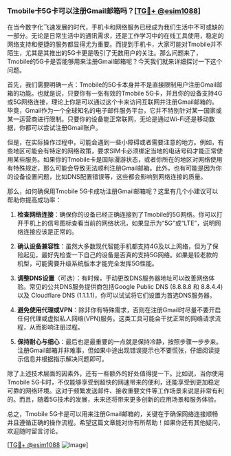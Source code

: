 ### Tmobile卡5G卡可以注册Gmail邮箱吗？[[TG💪+ @esim1088](https://t.me/s/esim1088)]

在当今数字化飞速发展的时代，手机卡和网络服务已经成为我们生活中不可或缺的一部分。无论是日常生活中的通讯需求，还是工作学习中的在线工具使用，稳定的网络支持和便捷的服务都显得尤为重要。而提到手机卡，大家可能对Tmobile并不陌生，尤其是其推出的5G卡更是吸引了无数用户的关注。那么问题来了，Tmobile的5G卡是否能够用来注册Gmail邮箱呢？今天我们就来详细探讨一下这个问题。

首先，我们需要明确一点：Tmobile的5G卡本身并不是直接限制用户注册Gmail邮箱的功能。也就是说，只要你有一张有效的Tmobile 5G卡，并且你的设备支持4G或5G网络连接，理论上你是可以通过这个卡来访问互联网并注册Gmail邮箱的。毕竟，Gmail作为一个全球知名的电子邮件服务平台，它并不特别针对某一国家或某一运营商进行限制。只要你的设备能正常联网，无论是通过Wi-Fi还是移动数据，你都可以尝试注册Gmail账户。

但是，在实际操作过程中，可能会遇到一些小障碍或者需要注意的地方。例如，有些地区可能会有特定的网络政策，要求SIM卡必须绑定当地的电话号码才能正常使用某些服务。如果你的Tmobile卡是国际漫游状态，或者你所在的地区对网络使用有特殊规定，那么可能会导致无法顺利注册Gmail邮箱。此外，也有可能是因为你的设备设置问题，比如DNS配置错误等，这些都会影响到网络连接的质量。

那么，如何确保用Tmobile 5G卡成功注册Gmail邮箱呢？这里有几个小建议可以帮助你提高成功率：

1. **检查网络连接**：确保你的设备已经正确连接到了Tmobile的5G网络。你可以打开手机上的信号图标查看当前的网络状况，如果显示为“5G”或“LTE”，说明网络连接应该是正常的。
   
2. **确认设备兼容性**：虽然大多数现代智能手机都支持4G及以上网络，但为了保险起见，最好先检查一下自己的设备是否真的支持5G网络。如果是较老款的机型，可能需要升级系统版本才能完全发挥5G性能。

3. **调整DNS设置**（可选）：有时候，手动更改DNS服务器地址可以改善网络体验。常见的公共DNS服务提供商包括Google Public DNS (8.8.8.8 和 8.8.4.4) 以及 Cloudflare DNS (1.1.1.1)，你可以试试将它们设置为首选DNS服务器。

4. **避免使用代理或VPN**：除非你有特殊需求，否则在注册Gmail时尽量不要开启任何代理或虚拟私人网络(VPN)服务。这类工具可能会干扰正常的网络请求流程，从而影响注册过程。

5. **保持耐心与细心**：最后也是最重要的一点就是保持冷静，按照步骤一步步来。注册Gmail邮箱并非难事，但如果中途出现错误提示也不要慌张，仔细阅读提示信息并根据指示解决问题即可。

除了上述技术层面的因素外，还有一些额外的好处值得提一下。比如说，当你使用Tmobile 5G卡时，不仅能够享受到超快的网速带来的便利，还能享受到更加稳定可靠的网络环境。这对于频繁发送邮件、接收重要文件等工作场景来说是非常有利的。而且，随着5G技术的发展，未来还将带来更多创新的应用场景和服务体验。

总之，Tmobile 5G卡是可以用来注册Gmail邮箱的，关键在于确保网络连接顺畅并且遵循正确的操作流程。希望这篇文章能对你有所帮助！如果你还有其他疑问，欢迎随时留言讨论。

[[TG💪+ @esim1088](https://t.me/s/esim1088) ![Image](https://i.postimg.cc/4NQfJmqS/Snipaste-2025-05-13-00-14-12.png)]